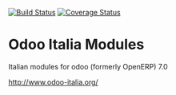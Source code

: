 [![Build Status](https://travis-ci.org/OCA/l10n-italy.svg?branch=7.0)](https://travis-ci.org/OCA/l10n-italy)
[![Coverage Status](https://coveralls.io/repos/OCA/l10n-italy/badge.png?branch=7.0)](https://coveralls.io/r/OCA/l10n-italy?branch=7.0)

Odoo Italia Modules
===================

Italian modules for odoo (formerly OpenERP) 7.0

http://www.odoo-italia.org/

